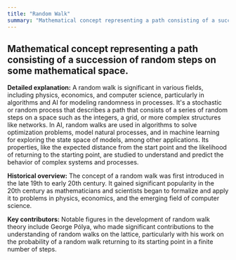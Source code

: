 ```yaml
---
title: "Random Walk"
summary: "Mathematical concept representing a path consisting of a succession of random steps on some mathematical space."
---
```


## Mathematical concept representing a path consisting of a succession of random steps on some mathematical space.

**Detailed explanation:** A random walk is significant in various fields, including physics, economics, and computer science, particularly in algorithms and AI for modeling randomness in processes. It's a stochastic or random process that describes a path that consists of a series of random steps on a space such as the integers, a grid, or more complex structures like networks. In AI, random walks are used in algorithms to solve optimization problems, model natural processes, and in machine learning for exploring the state space of models, among other applications. Its properties, like the expected distance from the start point and the likelihood of returning to the starting point, are studied to understand and predict the behavior of complex systems and processes.

**Historical overview:** The concept of a random walk was first introduced in the late 19th to early 20th century. It gained significant popularity in the 20th century as mathematicians and scientists began to formalize and apply it to problems in physics, economics, and the emerging field of computer science.

**Key contributors:** Notable figures in the development of random walk theory include George Pólya, who made significant contributions to the understanding of random walks on the lattice, particularly with his work on the probability of a random walk returning to its starting point in a finite number of steps.

